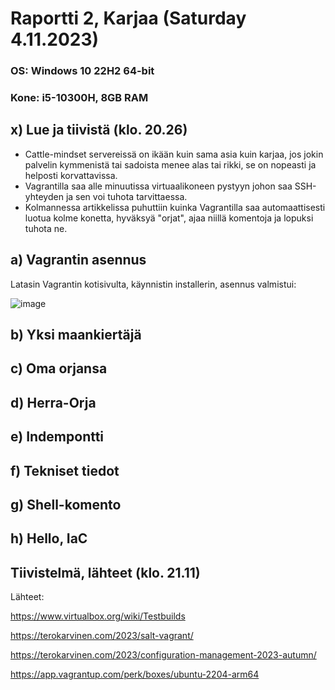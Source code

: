 # Raportti 2, Karjaa (Saturday 4.11.2023)

### OS: Windows 10 22H2 64-bit
### Kone: i5-10300H, 8GB RAM

## x) Lue ja tiivistä (klo. 20.26)

 - Cattle-mindset servereissä on ikään kuin sama asia kuin karjaa, jos jokin palvelin kymmenistä tai sadoista menee alas tai rikki, se on nopeasti ja helposti korvattavissa.
 - Vagrantilla saa alle minuutissa virtuaalikoneen pystyyn johon saa SSH-yhteyden ja sen voi tuhota tarvittaessa.
 - Kolmannessa artikkelissa puhuttiin kuinka Vagrantilla saa automaattisesti luotua kolme konetta, hyväksyä "orjat", ajaa niillä komentoja ja lopuksi tuhota ne. 

## a) Vagrantin asennus

Latasin Vagrantin kotisivulta, käynnistin installerin, asennus valmistui:

![image](https://github.com/laurijuusti/Palvelinten-hallinta/assets/122888655/829bf97f-119e-4134-8f30-4252fd08ad7b)


## b) Yksi maankiertäjä



## c) Oma orjansa

## d) Herra-Orja

## e) Indempontti

## f) Tekniset tiedot

## g) Shell-komento

## h) Hello, IaC

   


## Tiivistelmä, lähteet (klo. 21.11)



Lähteet:

https://www.virtualbox.org/wiki/Testbuilds

https://terokarvinen.com/2023/salt-vagrant/

https://terokarvinen.com/2023/configuration-management-2023-autumn/

https://app.vagrantup.com/perk/boxes/ubuntu-2204-arm64







